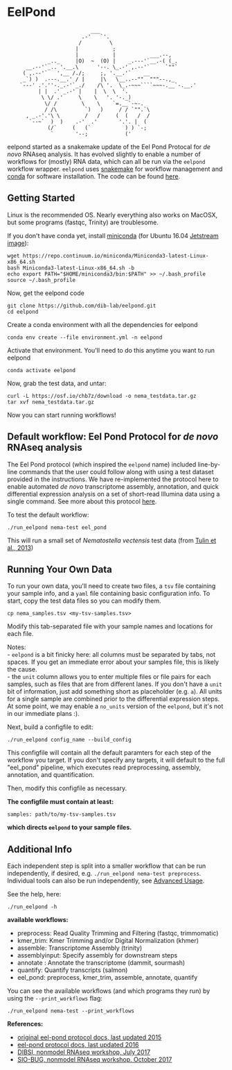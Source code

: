 # EelPond


```
                           ___
                        .-'   `'.
                       /         \
                      |           ;
                      |           |           ___.--,
             _.._     |O)  ~  (O) |    _.---'`__.-( (_.       
      __.--'`_.. '.__.\      '--. \_.-' ,.--'`     `""`
     ( ,.--'`   ',__ /./;     ;, '.__.'`    __
     _`) )  .---.__.' / |     |\   \__..--""  """--.,_
    `---' .'.''-._.-'`_./    /\ '.  \_.-~~~````~~~-.__`-.__.'
          | |  .' _.-' |    |  \  \  '.
           \ \/ .'     \    \   '. '-._)
            \/ /        \    \    `=.__`-~-.
            / /\         `)   )     / / `"".`\
      , _.-'.'\ \        /   /     (  (   /  /
       `--~`  )  )    .-'  .'       '.'. |  (
             (/`     (   (`           ) ) `-;
              `       '--;            (' 

```
eelpond started as a snakemake update of the Eel Pond Protocal for *de novo* RNAseq analysis. It has evolved slightly to enable a number of workflows for (mostly) RNA data, which can all be run via the `eelpond` workflow wrapper. `eelpond` uses [snakemake](https://snakemake.readthedocs.io) for workflow management and [conda](https://conda.io/docs/) for software installation. The code can be found [here](https://github.com/dib-lab/eelpond). 


## Getting Started

Linux is the recommended OS. Nearly everything also works on MacOSX, but some programs (fastqc, Trinity) are troublesome.

If you don't have conda yet, install [miniconda](https://conda.io/miniconda.html) (for Ubuntu 16.04 [Jetstream image](https://use.jetstream-cloud.org/application/images/107)):
```
wget https://repo.continuum.io/miniconda/Miniconda3-latest-Linux-x86_64.sh
bash Miniconda3-latest-Linux-x86_64.sh -b
echo export PATH="$HOME/miniconda3/bin:$PATH" >> ~/.bash_profile
source ~/.bash_profile
```

Now, get the eelpond code
```
git clone https://github.com/dib-lab/eelpond.git
cd eelpond
```

Create a conda environment with all the dependencies for eelpond
```
conda env create --file environment.yml -n eelpond
```

Activate that environment. You'll need to do this anytime you want to run eelpond
```
conda activate eelpond
```
Now, grab the test data, and untar:
```
curl -L https://osf.io/chb7z/download -o nema_testdata.tar.gz
tar xvf nema_testdata.tar.gz
```

Now you can start running workflows!


## Default workflow: Eel Pond Protocol for *de novo* RNAseq analysis

The Eel Pond protocol (which inspired the `eelpond` name) included line-by-line commands that the user could follow along with using a test dataset provided in the instructions. We have re-implemented the protocol here to enable automated *de novo* transcriptome assembly, annotation, and quick differential expression analysis on a set of short-read Illumina data using a single command. See more about this protocol [here](Eel_Pond_workflow.md).

To test the default workflow:
```
./run_eelpond nema-test eel_pond
```
This will run a small set of _Nematostella vectensis_ test data (from [Tulin et al., 2013](https://evodevojournal.biomedcentral.com/articles/10.1186/2041-9139-4-16))

## Running Your Own Data

To run your own data, you'll need to create two files, a `tsv` file containing 
your sample info, and a `yaml` file containing basic configuration info. To start,
copy the test data files so you can modify them.
```
cp nema_samples.tsv <my-tsv-samples.tsv>
```
Modify this tab-separated file with your sample names and locations for each file. 

Notes:  
    - `eelpond` is a bit finicky here: all columns must be separated by tabs, not spaces. If you get an immediate error about your samples file, this is likely the cause.   
    - the `unit` column allows you to enter multiple files or file pairs for each samples, such as files that are from different lanes. If you don't have a `unit` bit of information, just add something short as placeholder (e.g. `a`). All units for a single sample are combined prior to the differential expression steps. At some point, we may enable a `no_units` version of the `eelpond`, but it's not in our immediate plans :). 

Next, build a configfile to edit:
```
./run_eelpond config_name --build_config
```

This configfile will contain all the default paramters for each step of the workflow you target.
If you don't specify any targets, it will default to the full "eel_pond" pipeline, which executes read
preprocessing, assembly, annotation, and quantification. 

Then, modify this configfile as necessary. 

**The configfile must contain at least:**
```
samples: path/to/my-tsv-samples.tsv
```
**which directs `eelpond` to your sample files.**


## Additional Info

Each independent step is split into a smaller workflow that can be run independently, if desired, e.g. `./run_eelpond nema-test preprocess`. Individual tools can also be run independently, see [Advanced Usage](advanced_usage.md).

See the help, here:
```
./run_eelpond -h
```
**available workflows:**  

  - preprocess: Read Quality Trimming and Filtering (fastqc, trimmomatic)
  - kmer_trim: Kmer Trimming and/or Digital Normalization (khmer)
  - assemble: Transcriptome Assembly (trinity)
  - assemblyinput: Specify assembly for downstream steps
  - annotate : Annotate the transcriptome (dammit, sourmash)
  - quantify: Quantify transcripts (salmon) 
  - eel_pond: preprocess, kmer_trim, assemble, annotate, quantify 

You can see the available workflows (and which programs they run) by using the `--print_workflows` flag:
```
./run_eelpond nema-test --print_workflows
```



**References:**  

  * [original eel-pond protocol docs, last updated 2015](https://khmer-protocols.readthedocs.io/en/ctb/mrnaseq/)
  * [eel-pond protocol docs, last updated 2016](http://eel-pond.readthedocs.io/en/latest/)
  * [DIBSI, nonmodel RNAseq workshop, July 2017](http://dibsi-rnaseq.readthedocs.io/en/latest/)
  * [SIO-BUG, nonmodel RNAseq workshop, October 2017](http://rnaseq-workshop-2017.readthedocs.io/en/latest/index.html)


